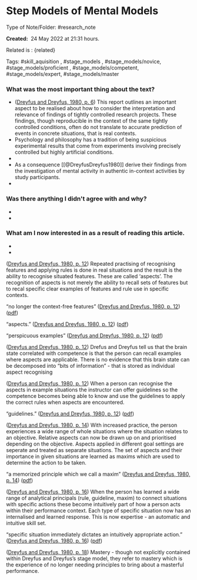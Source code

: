 # Step Models of Mental Models
Type of Note/Folder: #research_note

**Created:**  24 May 2022 at  21:31 hours.

Related is : {related}

Tags: #skill_aquisition , #stage_models , #stage_models/novice, #stage_models/proficient , #stage_models/competent, #stage_models/expert, #stage_models/master 


### What was the most important thing about the text?
- ([Dreyfus and Dreyfus, 1980, p. 6](zotero://select/library/items/XD5R9H7C)) This report outlines an important aspect to be realised about how to consider the interpretation and relevance of findings of tightly controlled research projects. These findings, though reproducible in the context of the same tightly controlled conditions, often do not translate to accurate prediction of events in concrete situations, that is real contexts.
- Psychology and philosophy has a tradition of being suspicious experimental results that come from experiments involving precisely controlled but highly artificial conditions. 
- 
- As a consequence [[@DreyfusDreyfus1980]] derive their findings from the investigation of mental activity in authentic in-context activities by study participants.
-

### Was there anything I didn't agree with and why?
-
-

### What am I now interested in as a result of reading this article.
-
-





([Dreyfus and Dreyfus, 1980, p. 12](zotero://select/library/items/XD5R9H7C)) Repeated practising of recognising features and applying rules is done in real situations and the result is the ability to recognise situated features. These are called ‘aspects’. The recognition of aspects is not merely the ability to recall sets of features but to recal specific clear examples of features and rule use in specific contexts.

“no longer the context-free features” ([Dreyfus and Dreyfus, 1980, p. 12](zotero://select/library/items/XD5R9H7C)) ([pdf](zotero://open-pdf/library/items/H57TBN3U?page=12&annotation=M9MR58YJ))

“aspects.” ([Dreyfus and Dreyfus, 1980, p. 12](zotero://select/library/items/XD5R9H7C)) ([pdf](zotero://open-pdf/library/items/H57TBN3U?page=12&annotation=3D2U93JW))

“perspicuous examples” ([Dreyfus and Dreyfus, 1980, p. 12](zotero://select/library/items/XD5R9H7C)) ([pdf](zotero://open-pdf/library/items/H57TBN3U?page=12&annotation=E5M34AGM))

([Dreyfus and Dreyfus, 1980, p. 12](zotero://select/library/items/XD5R9H7C)) Drefus and Dreyfus tell us that the brain state correlated with competence is that the person can recall examples where aspects are applicable. There is no evidence that this brain state can be decomposed into “bits of information” - that is stored as individual aspect recognising

([Dreyfus and Dreyfus, 1980, p. 12](zotero://select/library/items/XD5R9H7C)) When a person can recognise the aspects in example situations the instructor can offer guidelines so the competence becomes being able to know and use the guidelines to apply the correct rules when aspects are encountered.

“guidelines.” ([Dreyfus and Dreyfus, 1980, p. 12](zotero://select/library/items/XD5R9H7C)) ([pdf](zotero://open-pdf/library/items/H57TBN3U?page=12&annotation=PC6796KB))

([Dreyfus and Dreyfus, 1980, p. 14](zotero://select/library/items/XD5R9H7C)) With increased practice, the person experiences a wide range of whole situations where the situation relates to an objective. Relative aspects can now be drawn up on and prioritised depending on the objective. Aspects applied in different goal settings are seperate and treated as separate situations. The set of aspects and their importance in given situations are learned as maxims which are used to determine the action to be taken.

“a memorized principle which we call a maxim” ([Dreyfus and Dreyfus, 1980, p. 14](zotero://select/library/items/XD5R9H7C)) ([pdf](zotero://open-pdf/library/items/H57TBN3U?page=14&annotation=X5UG7IW7))

([Dreyfus and Dreyfus, 1980, p. 16](zotero://select/library/items/XD5R9H7C)) When the person has learned a wide range of analytical principals (rule, guideline, maxim) to connect situations with specific actions these become intuitively part of how a person acts within their performance context. Each type of specific situation now has an internalised and learned response. This is now expertise - an automatic and intuitive skill set.

“specific situation immediately dictates an intuitively appropriate action.” ([Dreyfus and Dreyfus, 1980, p. 16](zotero://select/library/items/XD5R9H7C)) ([pdf](zotero://open-pdf/library/items/H57TBN3U?page=16&annotation=DGEMB5E9))

([Dreyfus and Dreyfus, 1980, p. 18](zotero://select/library/items/XD5R9H7C)) Mastery - though not explicitly contained within Dreyfus and Dreyfus’s stage model, they refer to mastery which is the experience of no longer needing principles to bring about a masterful performance.